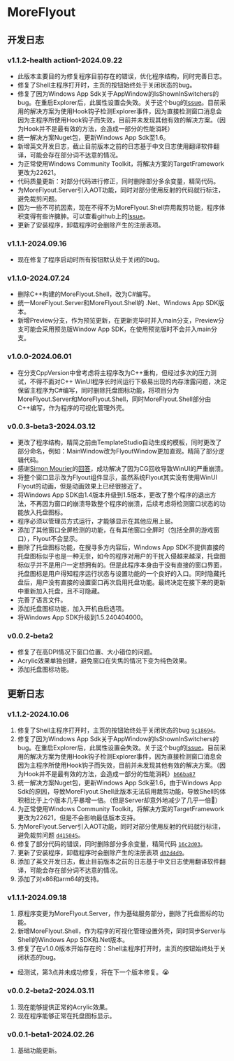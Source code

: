 # MoreFlyout

## 开发日志

### v1.1.2-health action1-2024.09.22

- 此版本主要目的为修复程序目前存在的错误，优化程序结构，同时完善日志。
- 修复了Shell主程序打开时，主页的按钮始终处于关闭状态的bug。
- 修复了因为Windows App Sdk关于AppWindow的IsShownInSwitchers的bug。在重启Explorer后，此属性设置会失效。关于这个bug的[Issue](https://github.com/microsoft/microsoft-ui-xaml/issues/10026)。目前采用的解决方案为使用Hook钩子检测Explorer事件，因为直接检测窗口消息会因为主程序所使用Hook钩子而失效，目前并未发现其他有效的解决方案。（因为Hook并不是最有效的方法，会造成一部分的性能消耗）
- 统一解决方案Nuget包，更新Windows App Sdk至1.6。
- 新增英文开发日志，截止目前版本之前的日志基于中文日志使用翻译软件翻译，可能会存在部分词不达意的情况。
- 为正常使用Windows Community Toolkit，将解决方案的TargetFramework更改为22621。
- 代码质量更新：对部分代码进行修正，同时删除部分多余变量，精简代码。
- 为MoreFlyout.Server引入AOT功能，同时对部分使用反射的代码就行标注，避免裁剪问题。
- 因为一些不可抗因素，现在不得不为MoreFlyout.Shell弃用裁剪功能，程序体积变得有些许臃肿。可以查看github上的[Issue](https://github.com/ChenYiLins/MoreFlyout/issues/2)。
- 更新了安装程序，卸载程序时会删除产生的注册表项。

### v1.1.1-2024.09.16

- 现在修复了程序启动时所有按钮默认处于关闭的bug。

### v1.1.0-2024.07.24

- 删除C++构建的MoreFlyout.Shell，改为C#编写。
- 统一MoreFlyout.Server和MoreFlyout.Shell的 .Net、Windows App SDK版本。
- 新增Preview分支，作为预览更新，在更新完毕时并入main分支，Preview分支可能会采用预览版Window App SDK，在使用预览版时不会并入main分支。

### v1.0.0-2024.06.01

- 在分支CppVersion中曾考虑将主程序改为C++重构，但经过多次的压力测试，不得不面对C++ WinUI程序长时间运行下极易出现的内存泄露问题，决定保留主程序为C#编写，同时删除托盘图标功能，将项目分为MoreFlyout.Server和MoreFlyout.Shell，同时MoreFlyout.Shell部分由C++编写，作为程序的可视化管理外壳。

### v0.0.3-beta3-2024.03.12

- 更改了程序结构，精简之前由TemplateStudio自动生成的模板，同时更改了部分命名，例如：MainWindow改为FlyoutWindow更加直观。精简了部分逻辑代码。
- 感谢[Simon Mourier](https://github.com/smourier)的[回答](https://stackoverflow.com/questions/78210920/in-c-sharp-winui-a-crash-about-system-executioninexception-is-caused-for-unk)，成功解决了因为CG回收导致WinUI的严重崩溃。
- 将整个窗口显示改为Flyout组件显示，虽然系统Flyout其实没有使用WinUI Flyout的动画，但是动画效果上已经很接近了。
- 将Windows App SDK由1.4版本升级到1.5版本，更改了整个程序的退出方法，不再因为窗口的崩溃导致整个程序的崩溃，后续考虑将检测窗口状态的功能放入托盘图标。
- 程序必须以管理员方式运行，才能够显示在其他应用上层。
- 添加了其他窗口全屏检测的功能，在有其他窗口全屏时（包括全屏的游戏窗口），Flyout不会显示。
- 删除了托盘图标功能，在搜寻多方内容后，Windows App SDK不提供直接的托盘图标似乎也是一种无奈，如今的程序对用户的干扰入侵越来越深，托盘图标似乎并不是用户一定想拥有的。但是此程序本身由于没有直接的窗口界面，托盘图标是用户得知程序运行状态与设置功能的一个良好的入口。同时隐藏托盘后，用户没有直接的设置窗口再次启用托盘功能。最终决定在接下来的更新中重新加入托盘，且不可隐藏。
- 完善了语言文件。
- 添加托盘图标功能，加入开机自启选项。
- 将Windows App SDK升级到1.5.240404000。

### v0.0.2-beta2

- 修复了在高DPI情况下窗口位置、大小错位的问题。
- Acrylic效果单独创建，避免窗口在失焦的情况下变为纯色效果。
- 添加托盘图标功能。

## 更新日志

### v1.1.2-2024.10.06

1. 修复了Shell主程序打开时，主页的按钮始终处于关闭状态的bug [`9c18694`](https://github.com/ChenYiLins/MoreFlyout/commit/9c186940670a439e60b4e9b82d0a6de5b794abab)。
2. 修复了因为Windows App Sdk关于AppWindow的IsShownInSwitchers的bug。在重启Explorer后，此属性设置会失效。关于这个bug的[Issue](https://github.com/microsoft/microsoft-ui-xaml/issues/10026)。目前采用的解决方案为使用Hook钩子检测Explorer事件，因为直接检测窗口消息会因为主程序所使用Hook钩子而失效，目前并未发现其他有效的解决方案。（因为Hook并不是最有效的方法，会造成一部分的性能消耗）[`b66ba87`](https://github.com/ChenYiLins/MoreFlyout/commit/b66ba875ba850f2719ee92bfc6a11404c633a014)
3. 统一解决方案Nuget包，更新Windows App Sdk至1.6，由于Windows App Sdk的原因，导致MoreFlyout.Shell此版本无法启用裁剪功能，导致Shell的体积相比于上个版本几乎暴增一倍。（但是Server却意外地减少了几乎一倍🤣）
4. 为正常使用Windows Community Toolkit，将解决方案的TargetFramework更改为22621，但是不会影响最低版本支持。
5. 为MoreFlyout.Server引入AOT功能，同时对部分使用反射的代码就行标注，避免裁剪问题 [`d415045`](https://github.com/ChenYiLins/MoreFlyout/commit/d41504595e0c03991c5696ccd4be8ca25bd5077d)。
6. 修复了部分代码的错误，同时删除部分多余变量，精简代码 [`16c2d03`](https://github.com/ChenYiLins/MoreFlyout/commit/16c2d03a5173e54a6574250cec0b6222833664e2)。
7. 更新了安装程序，卸载程序时会删除产生的注册表项 [`d82d4d9`](https://github.com/ChenYiLins/MoreFlyout/commit/d82d4d9892757ebcde4e0fa10bcb780c9d59205a)。
8. 添加了英文开发日志，截止目前版本之前的日志基于中文日志使用翻译软件翻译，可能会存在部分词不达意的情况。
9. 添加了对x86和arm64的支持。

### v1.1.1-2024.09.18

1. 原程序变更为MoreFlyout.Server，作为基础服务部分，删除了托盘图标的功能。
2. 新增MoreFlyout.Shell，作为程序的可视化管理设置外壳，同时同步Server与Shell的Windows App SDK和.Net版本。
3. 修复了在v1.0.0版本开始存在的：Shell主程序打开时，主页的按钮始终处于关闭状态的bug。

- 经测试，第3点并未成功修复，将在下一个版本修复。😭

### v0.0.2-beta2-2024.03.11

1. 现在能够提供正常的Acrylic效果。
2. 现在程序能够正常在托盘图标显示。

### v0.0.1-beta1-2024.02.26

1. 基础功能更新。

